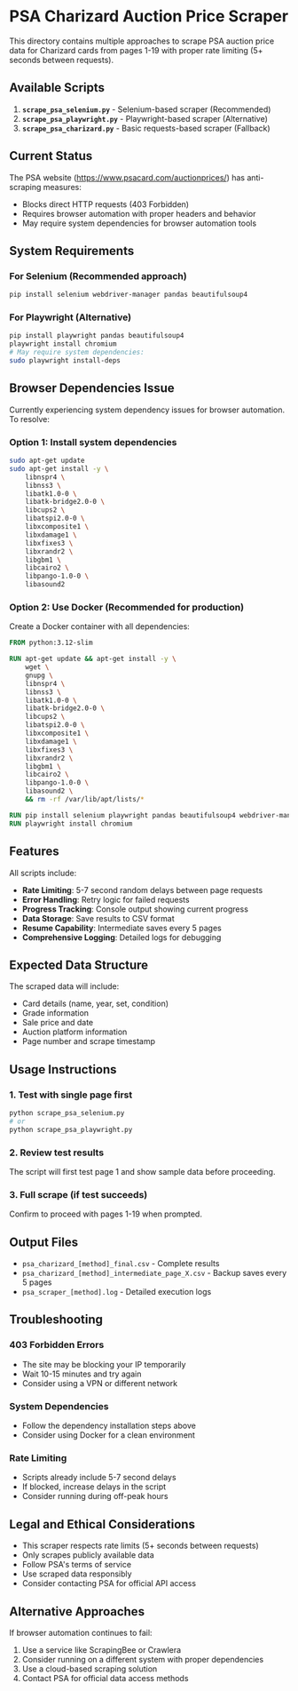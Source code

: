 # PSA Charizard Auction Price Scraper

This directory contains multiple approaches to scrape PSA auction price data for Charizard cards from pages 1-19 with proper rate limiting (5+ seconds between requests).

## Available Scripts

1. **`scrape_psa_selenium.py`** - Selenium-based scraper (Recommended)
2. **`scrape_psa_playwright.py`** - Playwright-based scraper (Alternative)
3. **`scrape_psa_charizard.py`** - Basic requests-based scraper (Fallback)

## Current Status

The PSA website (https://www.psacard.com/auctionprices/) has anti-scraping measures:
- Blocks direct HTTP requests (403 Forbidden)
- Requires browser automation with proper headers and behavior
- May require system dependencies for browser automation tools

## System Requirements

### For Selenium (Recommended approach)
```bash
pip install selenium webdriver-manager pandas beautifulsoup4
```

### For Playwright (Alternative)
```bash
pip install playwright pandas beautifulsoup4
playwright install chromium
# May require system dependencies:
sudo playwright install-deps
```

## Browser Dependencies Issue

Currently experiencing system dependency issues for browser automation. To resolve:

### Option 1: Install system dependencies
```bash
sudo apt-get update
sudo apt-get install -y \
    libnspr4 \
    libnss3 \
    libatk1.0-0 \
    libatk-bridge2.0-0 \
    libcups2 \
    libatspi2.0-0 \
    libxcomposite1 \
    libxdamage1 \
    libxfixes3 \
    libxrandr2 \
    libgbm1 \
    libcairo2 \
    libpango-1.0-0 \
    libasound2
```

### Option 2: Use Docker (Recommended for production)
Create a Docker container with all dependencies:
```dockerfile
FROM python:3.12-slim

RUN apt-get update && apt-get install -y \
    wget \
    gnupg \
    libnspr4 \
    libnss3 \
    libatk1.0-0 \
    libatk-bridge2.0-0 \
    libcups2 \
    libatspi2.0-0 \
    libxcomposite1 \
    libxdamage1 \
    libxfixes3 \
    libxrandr2 \
    libgbm1 \
    libcairo2 \
    libpango-1.0-0 \
    libasound2 \
    && rm -rf /var/lib/apt/lists/*

RUN pip install selenium playwright pandas beautifulsoup4 webdriver-manager
RUN playwright install chromium
```

## Features

All scripts include:
- **Rate Limiting**: 5-7 second random delays between page requests
- **Error Handling**: Retry logic for failed requests
- **Progress Tracking**: Console output showing current progress
- **Data Storage**: Save results to CSV format
- **Resume Capability**: Intermediate saves every 5 pages
- **Comprehensive Logging**: Detailed logs for debugging

## Expected Data Structure

The scraped data will include:
- Card details (name, year, set, condition)
- Grade information
- Sale price and date
- Auction platform information
- Page number and scrape timestamp

## Usage Instructions

### 1. Test with single page first
```bash
python scrape_psa_selenium.py
# or
python scrape_psa_playwright.py
```

### 2. Review test results
The script will first test page 1 and show sample data before proceeding.

### 3. Full scrape (if test succeeds)
Confirm to proceed with pages 1-19 when prompted.

## Output Files

- `psa_charizard_[method]_final.csv` - Complete results
- `psa_charizard_[method]_intermediate_page_X.csv` - Backup saves every 5 pages
- `psa_scraper_[method].log` - Detailed execution logs

## Troubleshooting

### 403 Forbidden Errors
- The site may be blocking your IP temporarily
- Wait 10-15 minutes and try again
- Consider using a VPN or different network

### System Dependencies
- Follow the dependency installation steps above
- Consider using Docker for a clean environment

### Rate Limiting
- Scripts already include 5-7 second delays
- If blocked, increase delays in the script
- Consider running during off-peak hours

## Legal and Ethical Considerations

- This scraper respects rate limits (5+ seconds between requests)
- Only scrapes publicly available data
- Follow PSA's terms of service
- Use scraped data responsibly
- Consider contacting PSA for official API access

## Alternative Approaches

If browser automation continues to fail:
1. Use a service like ScrapingBee or Crawlera
2. Consider running on a different system with proper dependencies
3. Use a cloud-based scraping solution
4. Contact PSA for official data access methods